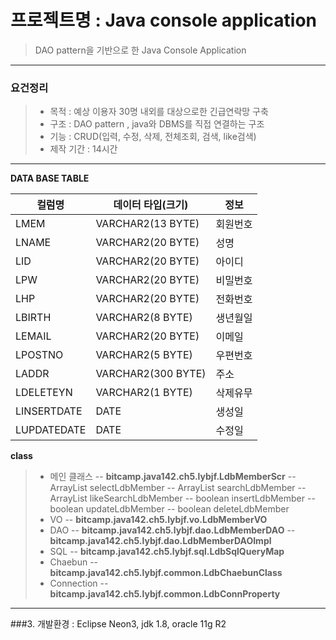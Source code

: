 # 프로젝트명 : **Java console application**
> DAO pattern을 기반으로 한 Java Console Application

----------

### 요건정리
> - 목적 :  예상 이용자 30명 내외를 대상으로한 긴급연락망 구축
> - 구조 : DAO pattern , java와 DBMS를 직접 연결하는 구조
> - 기능 : CRUD(입력, 수정, 삭제, 전체조회, 검색, like검색)
> - 제작 기간 : 14시간
-----------

**DATA BASE TABLE**

컬럼명				|	데이터 타입(크기)		|	정보
----- 				|	--------							|	---
LMEM				|	VARCHAR2(13 BYTE)	|	회원번호
LNAME			|	VARCHAR2(20 BYTE)	|	성명
LID					|	VARCHAR2(20 BYTE)	|	아이디
LPW					|	VARCHAR2(20 BYTE)	|	비밀번호
LHP					|	VARCHAR2(20 BYTE)	|	전화번호
LBIRTH			|	VARCHAR2(8 BYTE)		|	생년월일
LEMAIL			|	VARCHAR2(20 BYTE)	|	이메일
LPOSTNO		|	VARCHAR2(5 BYTE) 	|	우편번호
LADDR				|	VARCHAR2(300 BYTE)	|	주소
LDELETEYN		|	VARCHAR2(1 BYTE)		|	삭제유무
LINSERTDATE	|	DATE							|	생성일
LUPDATEDATE	|	DATE							|	수정일


**class**
> - 메인 클래스
> --  **bitcamp.java142.ch5.lybjf.LdbMemberScr**
> -- ArrayList<LdbMemberVO> selectLdbMember
> -- ArrayList<LdbMemberVO> searchLdbMember
> -- ArrayList<LdbMemberVO> likeSearchLdbMember
> -- boolean insertLdbMember
> -- boolean updateLdbMember
> -- boolean deleteLdbMember
> - VO
> -- **bitcamp.java142.ch5.lybjf.vo.LdbMemberVO**
> - DAO
> -- **bitcamp.java142.ch5.lybjf.dao.LdbMemberDAO**
> -- **bitcamp.java142.ch5.lybjf.dao.LdbMemberDAOImpl**
> - SQL
> -- **bitcamp.java142.ch5.lybjf.sql.LdbSqlQueryMap**
> - Chaebun
> -- **bitcamp.java142.ch5.lybjf.common.LdbChaebunClass**
> - Connection
> -- **bitcamp.java142.ch5.lybjf.common.LdbConnProperty**

-------------------

###3. 개발환경 : Eclipse Neon3, jdk 1.8, oracle 11g R2

